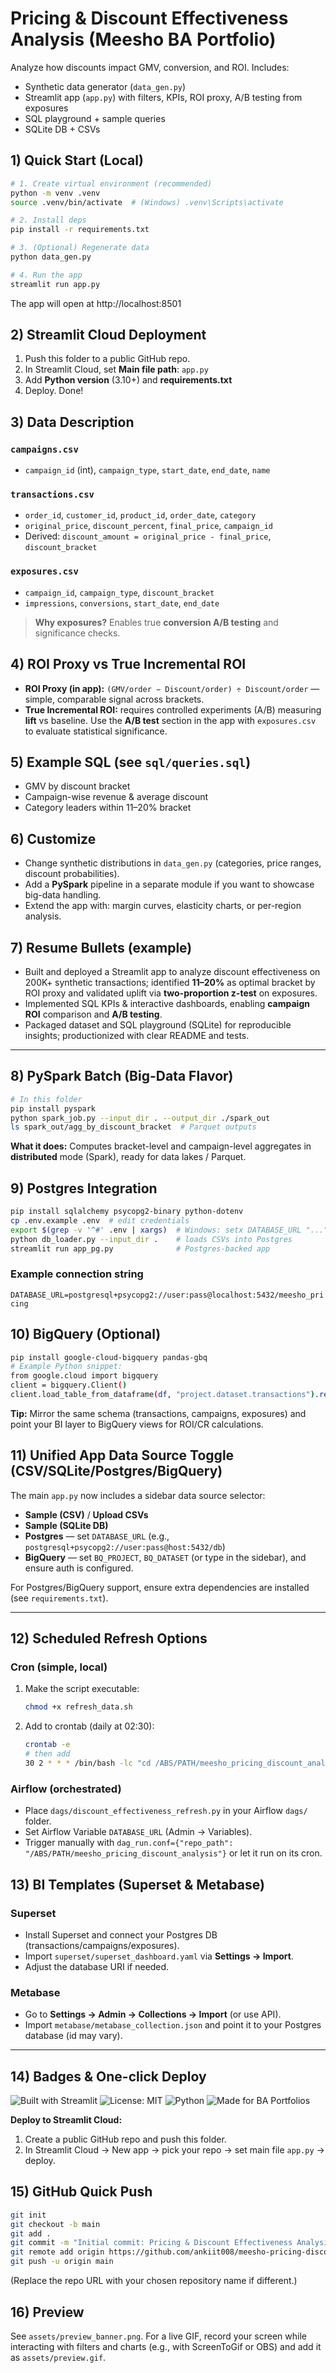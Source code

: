 # Pricing & Discount Effectiveness Analysis (Meesho BA Portfolio)

Analyze how discounts impact GMV, conversion, and ROI. Includes:
- Synthetic data generator (`data_gen.py`)
- Streamlit app (`app.py`) with filters, KPIs, ROI proxy, A/B testing from exposures
- SQL playground + sample queries
- SQLite DB + CSVs

## 1) Quick Start (Local)

```bash
# 1. Create virtual environment (recommended)
python -m venv .venv
source .venv/bin/activate  # (Windows) .venv\Scripts\activate

# 2. Install deps
pip install -r requirements.txt

# 3. (Optional) Regenerate data
python data_gen.py

# 4. Run the app
streamlit run app.py
```

The app will open at http://localhost:8501

## 2) Streamlit Cloud Deployment

1. Push this folder to a public GitHub repo.
2. In Streamlit Cloud, set **Main file path**: `app.py`
3. Add **Python version** (3.10+) and **requirements.txt**
4. Deploy. Done!

## 3) Data Description

### `campaigns.csv`
- `campaign_id` (int), `campaign_type`, `start_date`, `end_date`, `name`

### `transactions.csv`
- `order_id`, `customer_id`, `product_id`, `order_date`, `category`
- `original_price`, `discount_percent`, `final_price`, `campaign_id`
- Derived: `discount_amount = original_price - final_price`, `discount_bracket`

### `exposures.csv`
- `campaign_id`, `campaign_type`, `discount_bracket`
- `impressions`, `conversions`, `start_date`, `end_date`

> **Why exposures?** Enables true **conversion A/B testing** and significance checks.

## 4) ROI Proxy vs True Incremental ROI

- **ROI Proxy (in app):** `(GMV/order − Discount/order) ÷ Discount/order` — simple, comparable signal across brackets.
- **True Incremental ROI:** requires controlled experiments (A/B) measuring **lift** vs baseline. Use the **A/B test** section in the app with `exposures.csv` to evaluate statistical significance.

## 5) Example SQL (see `sql/queries.sql`)

- GMV by discount bracket
- Campaign-wise revenue & average discount
- Category leaders within 11–20% bracket

## 6) Customize

- Change synthetic distributions in `data_gen.py` (categories, price ranges, discount probabilities).
- Add a **PySpark** pipeline in a separate module if you want to showcase big-data handling.
- Extend the app with: margin curves, elasticity charts, or per-region analysis.

## 7) Resume Bullets (example)

- Built and deployed a Streamlit app to analyze discount effectiveness on 200K+ synthetic transactions; identified **11–20%** as optimal bracket by ROI proxy and validated uplift via **two-proportion z-test** on exposures.
- Implemented SQL KPIs & interactive dashboards, enabling **campaign ROI** comparison and **A/B testing**.
- Packaged dataset and SQL playground (SQLite) for reproducible insights; productionized with clear README and tests.


---

## 8) PySpark Batch (Big-Data Flavor)

```bash
# In this folder
pip install pyspark
python spark_job.py --input_dir . --output_dir ./spark_out
ls spark_out/agg_by_discount_bracket  # Parquet outputs
```

**What it does:** Computes bracket-level and campaign-level aggregates in **distributed** mode (Spark), ready for data lakes / Parquet.

## 9) Postgres Integration

```bash
pip install sqlalchemy psycopg2-binary python-dotenv
cp .env.example .env  # edit credentials
export $(grep -v '^#' .env | xargs)  # Windows: setx DATABASE_URL "..."
python db_loader.py --input_dir .    # loads CSVs into Postgres
streamlit run app_pg.py              # Postgres-backed app
```

### Example connection string
`DATABASE_URL=postgresql+psycopg2://user:pass@localhost:5432/meesho_pricing`

## 10) BigQuery (Optional)

```bash
pip install google-cloud-bigquery pandas-gbq
# Example Python snippet:
from google.cloud import bigquery
client = bigquery.Client()
client.load_table_from_dataframe(df, "project.dataset.transactions").result()
```

**Tip:** Mirror the same schema (transactions, campaigns, exposures) and point your BI layer to BigQuery views for ROI/CR calculations.


## 11) Unified App Data Source Toggle (CSV/SQLite/Postgres/BigQuery)
The main `app.py` now includes a sidebar data source selector:
- **Sample (CSV)** / **Upload CSVs**
- **Sample (SQLite DB)**
- **Postgres** — set `DATABASE_URL` (e.g., `postgresql+psycopg2://user:pass@host:5432/db`)
- **BigQuery** — set `BQ_PROJECT`, `BQ_DATASET` (or type in the sidebar), and ensure auth is configured.

For Postgres/BigQuery support, ensure extra dependencies are installed (see `requirements.txt`).


---
## 12) Scheduled Refresh Options

### Cron (simple, local)
1. Make the script executable:
   ```bash
   chmod +x refresh_data.sh
   ```
2. Add to crontab (daily at 02:30):
   ```bash
   crontab -e
   # then add
   30 2 * * * /bin/bash -lc "cd /ABS/PATH/meesho_pricing_discount_analysis && ./refresh_data.sh >> refresh.log 2>&1"
   ```

### Airflow (orchestrated)
- Place `dags/discount_effectiveness_refresh.py` in your Airflow `dags/` folder.
- Set Airflow Variable `DATABASE_URL` (Admin → Variables).
- Trigger manually with `dag_run.conf={"repo_path": "/ABS/PATH/meesho_pricing_discount_analysis"}` or let it run on its cron.

## 13) BI Templates (Superset & Metabase)

### Superset
- Install Superset and connect your Postgres DB (transactions/campaigns/exposures).
- Import `superset/superset_dashboard.yaml` via **Settings → Import**.
- Adjust the database URI if needed.

### Metabase
- Go to **Settings → Admin → Collections → Import** (or use API).
- Import `metabase/metabase_collection.json` and point it to your Postgres database (id may vary).



---
## 14) Badges & One-click Deploy

![Built with Streamlit](https://img.shields.io/badge/Built%20with-Streamlit-red)
![License: MIT](https://img.shields.io/badge/License-MIT-green.svg)
![Python](https://img.shields.io/badge/Python-3.10%2B-blue)
![Made for BA Portfolios](https://img.shields.io/badge/Use-BA%20Portfolio-brightgreen)

**Deploy to Streamlit Cloud:**  
1) Create a public GitHub repo and push this folder.  
2) In Streamlit Cloud → New app → pick your repo → set main file `app.py` → deploy.

## 15) GitHub Quick Push
```bash
git init
git checkout -b main
git add .
git commit -m "Initial commit: Pricing & Discount Effectiveness Analysis"
git remote add origin https://github.com/ankiit008/meesho-pricing-discount-analysis.git
git push -u origin main
```

(Replace the repo URL with your chosen repository name if different.)

## 16) Preview
See `assets/preview_banner.png`. For a live GIF, record your screen while interacting with filters and charts (e.g., with ScreenToGif or OBS) and add it as `assets/preview.gif`.
